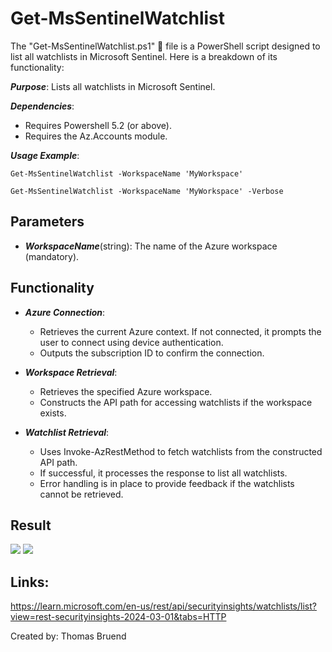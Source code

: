 # Get-MsSentinelWatchlist
The "Get-MsSentinelWatchlist.ps1" 📄 file is a PowerShell script designed to list all watchlists in Microsoft Sentinel. Here is a breakdown of its functionality:

***Purpose***: Lists all watchlists in Microsoft Sentinel.

***Dependencies***: 
- Requires Powershell 5.2 (or above).
- Requires the Az.Accounts module.

***Usage Example***: 

`Get-MsSentinelWatchlist -WorkspaceName 'MyWorkspace'`

`Get-MsSentinelWatchlist -WorkspaceName 'MyWorkspace' -Verbose`

## Parameters
- ***WorkspaceName***(string): The name of the Azure workspace (mandatory).

## Functionality
- ***Azure Connection***:
    - Retrieves the current Azure context. If not connected, it prompts the user to connect using device authentication.
    - Outputs the subscription ID to confirm the connection.

- ***Workspace Retrieval***:
    - Retrieves the specified Azure workspace.
    - Constructs the API path for accessing watchlists if the workspace exists.

- ***Watchlist Retrieval***:
    - Uses Invoke-AzRestMethod to fetch watchlists from the constructed API path.
    - If successful, it processes the response to list all watchlists.
    - Error handling is in place to provide feedback if the watchlists cannot be retrieved.

## Result
<img src="https://github.com/Warfion/Sentinel/blob/main/Scripts/Watchlist/Get-MsSentinelWatchlist/image/image.png">
<img src="https://github.com/Warfion/Sentinel/blob/main/Scripts/Watchlist/Get-MsSentinelWatchlist/image/image_1.png">

## Links:
https://learn.microsoft.com/en-us/rest/api/securityinsights/watchlists/list?view=rest-securityinsights-2024-03-01&tabs=HTTP
                             
Created by: Thomas Bruend
